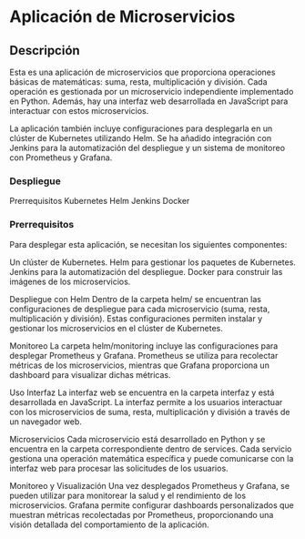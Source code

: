 # Aplicación de Microservicios

## Descripción

Esta es una aplicación de microservicios que proporciona operaciones básicas de matemáticas: suma, resta, multiplicación y división. Cada operación es gestionada por un microservicio independiente implementado en Python. Además, hay una interfaz web desarrollada en JavaScript para interactuar con estos microservicios.

La aplicación también incluye configuraciones para desplegarla en un clúster de Kubernetes utilizando Helm. Se ha añadido integración con Jenkins para la automatización del despliegue y un sistema de monitoreo con Prometheus y Grafana.


### Despliegue

Prerrequisitos
Kubernetes
Helm
Jenkins
Docker



### Prerrequisitos

Para desplegar esta aplicación, se necesitan los siguientes componentes:

Un clúster de Kubernetes.
Helm para gestionar los paquetes de Kubernetes.
Jenkins para la automatización del despliegue.
Docker para construir las imágenes de los microservicios.


Despliegue con Helm
Dentro de la carpeta helm/ se encuentran las configuraciones de despliegue para cada microservicio (suma, resta, multiplicación y división). Estas configuraciones permiten instalar y gestionar los microservicios en el clúster de Kubernetes.

Monitoreo
La carpeta helm/monitoring incluye las configuraciones para desplegar Prometheus y Grafana. Prometheus se utiliza para recolectar métricas de los microservicios, mientras que Grafana proporciona un dashboard para visualizar dichas métricas.

Uso
Interfaz
La interfaz web se encuentra en la carpeta interfaz y está desarrollada en JavaScript. La interfaz permite a los usuarios interactuar con los microservicios de suma, resta, multiplicación y división a través de un navegador web.

Microservicios
Cada microservicio está desarrollado en Python y se encuentra en la carpeta correspondiente dentro de services. Cada servicio gestiona una operación matemática específica y puede comunicarse con la interfaz web para procesar las solicitudes de los usuarios.

Monitoreo y Visualización
Una vez desplegados Prometheus y Grafana, se pueden utilizar para monitorear la salud y el rendimiento de los microservicios. Grafana permite configurar dashboards personalizados que muestran métricas recolectadas por Prometheus, proporcionando una visión detallada del comportamiento de la aplicación.